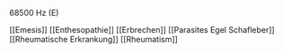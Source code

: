 68500 Hz (E)

[[Emesis]]
[[Enthesopathie]]
[[Erbrechen]]
[[Parasites Egel Schafleber]]
[[Rheumatische Erkrankung]]
[[Rheumatism]]